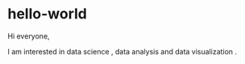 # hello-world
Hi everyone, 

I am interested in data science , data analysis and data visualization .
